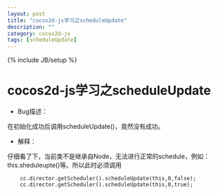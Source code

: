 ```yaml
---
layout: post
title: "cocos2d-js学习之scheduleUpdate"
description: ""
category: cocos2d-js
tags: [scheduleUpdate]
---
```

{% include JB/setup %}

cocos2d-js学习之scheduleUpdate
================

 - Bug描述：

 在初始化成功后调用scheduleUpdate()，竟然没有成功。

 - 解释：

 仔细看了下，当前类不是继承自Node，无法进行正常的schedule，例如：this.sheduleupte()等。所以此时必须调用

        cc.director.getScheduler().scheduleUpdate(this,0,false);
        cc.director.getScheduler().scheduleUpdate(this,0,true);